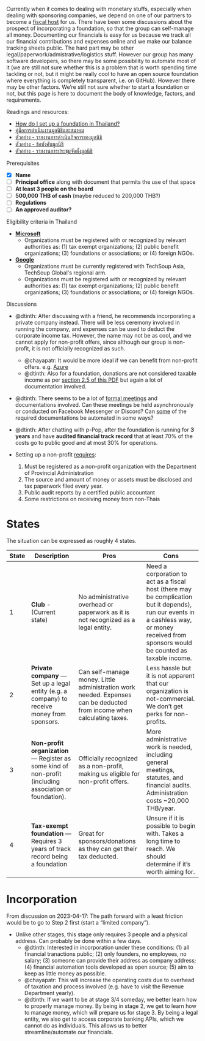 Currently when it comes to dealing with monetary stuffs, especially when dealing with sponsoring companies, we depend on one of our partners to become a [fiscal host](https://docs.opencollective.com/help/fiscal-hosts/fiscal-hosts) for us. There have been some discussions about the prospect of incorporating a foundation, so that the group can self-manage all money. Documenting our financials is easy for us because we track all our financial contributions and expenses online and we make our balance tracking sheets public. The hard part may be other legal/paperwork/admistrative/logistics stuff. However our group has many software developers, so there may be some possibility to automate most of it (we are still not sure whether this is a problem that is worth spending time tackling or not, but it might be really cool to have an open source foundation where everything is completely transparent, i.e. on GitHub). However there may be other factors. We’re still not sure whether to start a foundation or not, but this page is here to document the body of knowledge, factors, and requirements.

Readings and resources:

- [How do I set up a foundation in Thailand?](https://www.siam-legal.com/Business-in-Thailand/thailand-foundation.php)
- [คู่มือการดำเนินงานมูลนิธิและสมาคม](http://www.oic.go.th/FILEWEB/CABINFOCENTER12/DRAWER094/GENERAL/DATA0000/00000095.PDF)
- [ตัวอย่าง - รายงานการดำเนินกิจการของมูลนิธิ](https://webportal.bangkok.go.th/upload/user/00000098/News/Procurement/1-64/1.pdf)
- [ตัวอย่าง - ข้อบังคับมูลนิธิ](https://webportal.bangkok.go.th/upload/user/00000063/Service/Administration/f11.pdf)
- [ตัวอย่าง - รายงานการประชุมจัดตั้งมูลนิธิ](https://webportal.bangkok.go.th/upload/user/00000063/Service/Administration/f30.pdf)

Prerequisites

- [x] __Name__
- [ ] __Principal office__ along with document that permits the use of that space
- [ ] __At least 3 people on the board__
- [ ] __500,000 THB of cash__ (maybe reduced to 200,000 THB?)
- [ ] __Regulations__
- [ ] __An approved auditor?__

Eligibility criteria in Thailand

- [__Microsoft__](https://www.microsoft.com/en-us/nonprofits/eligibility?activetab=pivot1%3aprimaryr4)
   - Organizations must be registered with or recognized by relevant authorities as: (1) tax exempt organizations; (2) public benefit organizations; (3) foundations or associations; or (4) foreign NGOs.
- [__Google__](https://support.google.com/nonprofits/answer/3215869?ref_topic=3247288)
   - Organizations must be currently registered with TechSoup Asia, TechSoup Global's regional arm.
   - Organizations must be registered with or recognized by relevant authorities as: (1) tax exempt organizations; (2) public benefit organizations; (3) foundations or associations; or (4) foreign NGOs.

Discussions

- @dtinth: After discussing with a friend, he recommends incorporating a private company instead. There will be less ceremony involved in running the company, and expenses can be used to deduct the corporate income tax. However, the name may not be as cool, and we cannot apply for non-profit offers, since although our group is non-profit, it is not officially recognized as such.

  - @chayapatr: It would be more ideal if we can benefit from non-profit offers. e.g. [Azure](https://www.microsoft.com/en-us/nonprofits/azure)
  - @dtinth: Also for a foundation, donations are not considered taxable income as per [section 2.5 of this PDF](http://www.oic.go.th/FILEWEB/CABINFOCENTER12/DRAWER094/GENERAL/DATA0000/00000095.PDF) but again a lot of documentation involved.

- @dtinth: There seems to be a lot of [formal meetings](https://www.opsmoac.go.th/km-km_org_center-files-391991791805) and documentations involved. Can these meetings be held asynchronously or conducted on Facebook Messenger or Discord? Can [some](https://webportal.bangkok.go.th/upload/user/00000098/News/Procurement/1-64/1.pdf) of the required documentations be automated in some ways?

- @dtinth: After chatting with p-Pop, after the foundation is running for **3 years** and have **audited financial track record** that at least 70% of the costs go to public good and at most 30% for operations.

- Setting up a non-profit [requires](https://www.prachachat.net/economy/news-619281):

  1. Must be registered as a non-profit organization with the Department of Provincial Administration
  2. The source and amount of money or assets must be disclosed and tax paperwork filed every year.
  3. Public audit reports by a certified public accountant
  4. Some restrictions on receiving money from non-Thais

# States

The situation can be expressed as roughly 4 states.

| State | Description | Pros | Cons |
| --- | --- | --- | --- |
| 1 | **Club** - (Current state) | No administrative overhead or paperwork as it is not recognized as a legal entity. | Need a corporation to act as a fiscal host (there may be complication but it depends), run our events in a cashless way, or money received from sponsors would be counted as taxable income. |
| 2 | **Private company** — Set up a legal entity (e.g. a company) to receive money from sponsors. | Can self-manage money. Little administration work needed. Expenses can be deducted from income when calculating taxes. | Less hassle but it is not apparent that our organization is not-commercial. We don’t get perks for non-profits. |
| 3 | **Non-profit organization** — Register as some kind of non-profit (including association or foundation). | Officially recognized as a non-profit, making us eligible for non-profit offers. | More administrative work is needed, including general meetings, statutes, and financial audits. Administration costs ~20,000 THB/year. |
| 4 | **Tax-exempt foundation** — Requires 3 years of track record being a foundation | Great for sponsors/donations as they can get their tax deducted. | Unsure if it is possible to begin with. Takes a long time to reach. We should determine if it’s worth aiming for. |

# Incorporation

From discussion on 2023-04-17: The path forward with a least friction would be to go to Step 2 first (start a “limited company”).

- Unlike other stages, this stage only requires 3 people and a physical address. Can probably be done within a few days.
  - @dtinth: Interested in incorporation under these conditions: (1) all financial tranactions public; (2) only founders, no employees, no salary; (3) someone can provide their address as company address; (4) financial automation tools developed as open source; (5) aim to keep as little money as possible.
  - @chayapatr: This will increase the operating costs due to overhead of taxation and process involved (e.g. have to visit the Revenue Department yearly).
  - @dtinth: If we want to be at stage 3/4 someday, we better learn how to properly manage money. By being in stage 2, we get to learn how to manage money, which will prepare us for stage 3. By being a legal entity, we also get to access corporate banking APIs, which we cannot do as individuals. This allows us to better streamline/automate our financials.

